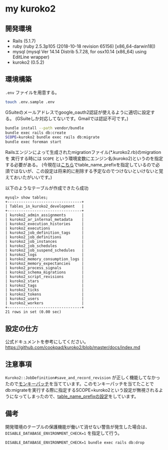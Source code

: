 # my kuroko2

## 開発環境

- Rails (5.1.7)
- ruby (ruby 2.5.3p105 (2018-10-18 revision 65156) [x86_64-darwin18])
- mysql (mysql  Ver 14.14 Distrib 5.7.28, for osx10.14 (x86_64) using  EditLine wrapper)
- kuroko2 (0.5.2)

## 環境構築

`.env` ファイルを用意する。

```bash
touch .env.sample .env
```

GSuiteのメールアドレスでgoogle_oauth2認証が使えるように適切に設定する。
(GSuiteしか対応してないです。Gmailでは認証不可です。)

```bash
bundle install --path vendor/bundle
bundle exec rails db:create
SCOPE=kuroko2 bundle exec rails db:migrate
bundle exec foreman start
```

Railsエンジンによって生成されたmigrationファイル(*.kuroko2.rb)のmigrationを
実行する時には `SCOPE` という環境変数にエンジン名(kuroko2)というのを指定する必要がある。
(今現在は[こちら](https://github.com/yukihirop/kuroko2/blob/master/config/application.rb#L28)でtable_name_prefixを指定しているので必須ではないが、この設定は将来的に削除する予定なのでつけないといけないと覚えておいたがいいです。)

以下のようなテーブルが作成できたら成功

```
mysql> show tables;
+---------------------------------+
| Tables_in_kuroko2_development   |
+---------------------------------+
| kuroko2_admin_assignments       |
| kuroko2_ar_internal_metadata    |
| kuroko2_execution_histories     |
| kuroko2_executions              |
| kuroko2_job_definition_tags     |
| kuroko2_job_definitions         |
| kuroko2_job_instances           |
| kuroko2_job_schedules           |
| kuroko2_job_suspend_schedules   |
| kuroko2_logs                    |
| kuroko2_memory_consumption_logs |
| kuroko2_memory_expectancies     |
| kuroko2_process_signals         |
| kuroko2_schema_migrations       |
| kuroko2_script_revisions        |
| kuroko2_stars                   |
| kuroko2_tags                    |
| kuroko2_ticks                   |
| kuroko2_tokens                  |
| kuroko2_users                   |
| kuroko2_workers                 |
+---------------------------------+
21 rows in set (0.00 sec)
```

## 設定の仕方

公式ドキュメントを参考にしてください。
https://github.com/cookpad/kuroko2/blob/master/docs/index.md

## 注意事項

`Kuroko2::JobDefinition#save_and_record_revision` が正しく機能してなかったので[モンキーパッチ](https://github.com/yukihirop/kuroko2/blob/master/lib/monkey_patches/override_kuroko2_jd.rb)を当てています。このモンキーパッチを当てたことでdb:migrateを実行する際に指定するSCOPE=kuroko2という設定が無視されるようになってしまったので、[table_name_prefixの設定](https://github.com/yukihirop/kuroko2/blob/master/config/application.rb#L28)をしています。

## 備考

開発環境のテーブルの保護機能が働いて消せない警告が発生した場合は、`DISABLE_DATABASE_ENVIRONMENT_CHECK=1` を指定して行う。

```
DISABLE_DATABASE_ENVIRONMENT_CHECK=1 bundle exec rails db:drop
```

